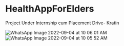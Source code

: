 # HealthAppForElders
Project Under Internship cum Placement Drive- Kratin

![WhatsApp Image 2022-09-04 at 10 06 01 AM](https://user-images.githubusercontent.com/78255973/188301603-1f3af233-9521-4f51-a8fc-c94704515e50.jpeg)
![WhatsApp Image 2022-09-04 at 10 05 52 AM](https://user-images.githubusercontent.com/78255973/188301643-146a8fbe-7914-46e8-b7dc-20a5db5205d8.jpeg)
